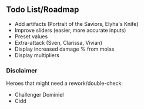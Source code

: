 ## Todo List/Roadmap

- Add artifacts (Portrait of the Saviors, Elyha's Knife)
- Improve sliders (easier, more accurate inputs)
- Preset values
- Extra-attack (Sven, Clarissa, Vivian)
- Display increased damage % from molas
- Display multipliers

### Disclaimer

Heroes that might need a rework/double-check:
- Challenger Dominiel
- Cidd